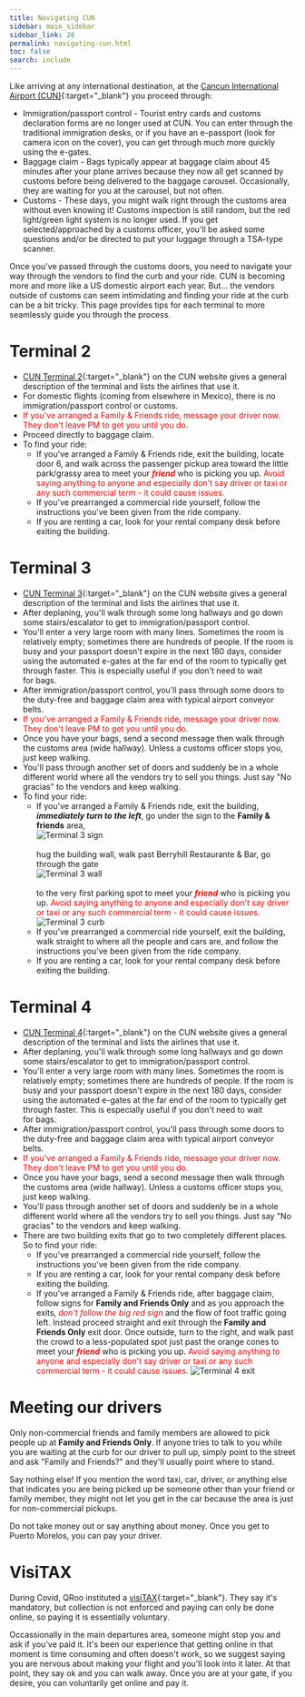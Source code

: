 ```yaml
---
title: Navigating CUN
sidebar: main_sidebar
sidebar_link: 28
permalink: navigating-cun.html
toc: false
search: include
---
```


Like arriving at any international destination, at the [Cancun International Airport (CUN)](https://www.cancunairport.com/){:target="_blank"} you proceed through:
* Immigration/passport control - Tourist entry cards and customs declaration forms are no longer used at CUN. You can enter through the traditional immigration desks, or if you have an e-passport (look for camera icon on the cover), you can get through much more quickly using the e-gates.
* Baggage claim - Bags typically appear at baggage claim about 45 minutes after your plane arrives because they now all get scanned by customs before being delivered to the baggage carousel. Occasionally, they are waiting for you at the carousel, but not often.
* Customs - These days, you might walk right through the customs area without even knowing it! Customs inspection is still random, but the red light/green light system is no longer used. If you get selected/approached by a customs officer, you'll be asked some questions and/or be directed to put your luggage through a TSA-type scanner.

Once you've passed through the customs doors, you need to navigate your way through the vendors to find the curb and your ride. CUN is becoming more and more like a US domestic airport each year. But... the vendors outside of customs can seem intimidating and finding your ride at the curb can be a bit tricky. This page provides tips for each terminal to more seamlessly guide you through the process. 

# Terminal 2
* [CUN Terminal 2](https://www.cancunairport.com/terminal-2.html){:target="_blank"} on the CUN website gives a general description of the terminal and lists the airlines that use it.
* For domestic flights (coming from elsewhere in Mexico), there is no immigration/passport control or customs.
* <span style="color:red">If you've arranged a Family & Friends ride, message your driver now. They don't leave PM to get you until you do.</span>
* Proceed directly to baggage claim.
* To find your ride: 
  * If you've arranged a Family & Friends ride, exit the building, locate door 6, and walk across the passenger pickup area toward the little park/grassy area to meet your <span style="color:red">***friend***</span> who is picking you up. <span style="color:red">Avoid saying anything to anyone and especially don't say driver or taxi or any such commercial term - it could cause issues.</span>
  * If you've prearranged a commercial ride yourself, follow the instructions you've been given from the ride company. 
  * If you are renting a car, look for your rental company desk before exiting the building.

# Terminal 3
* [CUN Terminal 3](https://www.cancunairport.com/terminal-3.html){:target="_blank"} on the CUN website gives a general description of the terminal and lists the airlines that use it.
* After deplaning, you'll walk through some long hallways and go down some stairs/escalator to get to immigration/passport control.
* You'll enter a very large room with many lines. Sometimes the room is relatively empty; sometimes there are hundreds of people. If the room is busy and your passport doesn't expire in the next 180 days, consider using the automated e-gates at the far end of the room to typically get through faster. This is especially useful if you don't need to wait for bags.
* After immigration/passport control, you'll pass through some doors to the duty-free and baggage claim area with typical airport conveyor belts.
* <span style="color:red">If you've arranged a Family & Friends ride, message your driver now. They don't leave PM to get you until you do.</span>
* Once you have your bags, send a second message then walk through the customs area (wide hallway). Unless a customs officer stops you, just keep walking.
* You'll pass through another set of doors and suddenly be in a whole different world where all the vendors try to sell you things. Just say "No gracias" to the vendors and keep walking.
* To find your ride: 
  * If you've arranged a Family & Friends ride, exit the building, ***immediately turn to the left***, go under the sign to the **Family & friends** area,<br>![Terminal 3 sign](../images/terminal_3_ff.jpg)<br><br>hug the building wall, walk past Berryhill Restaurante & Bar, go through the gate<br>![Terminal 3 wall](../images/terminal_3_wall.jpg)<br><br>to the very first parking spot to meet your <span style="color:red">***friend***</span> who is picking you up. <span style="color:red">Avoid saying anything to anyone and especially don't say driver or taxi or any such commercial term - it could cause issues.</span><br>![Terminal 3 curb](../images/terminal_3_curb.jpg) 
  * If you've prearranged a commercial ride yourself, exit the building, walk straight to where all the people and cars are, and follow the instructions you've been given from the ride company. 
  * If you are renting a car, look for your rental company desk before exiting the building.

# Terminal 4
* [CUN Terminal 4](https://www.cancunairport.com/terminal-4.html){:target="_blank"} on the CUN website gives a general description of the terminal and lists the airlines that use it.
* After deplaning, you'll walk through some long hallways and go down some stairs/escalator to get to immigration/passport control.
* You'll enter a very large room with many lines. Sometimes the room is relatively empty; sometimes there are hundreds of people. If the room is busy and your passport doesn't expire in the next 180 days, consider using the automated e-gates at the far end of the room to typically get through faster. This is especially useful if you don't need to wait for bags.
* After immigration/passport control, you'll pass through some doors to the duty-free and baggage claim area with typical airport conveyor belts.
* <span style="color:red">If you've arranged a Family & Friends ride, message your driver now. They don't leave PM to get you until you do.</span>
* Once you have your bags, send a second message then walk through the customs area (wide hallway). Unless a customs officer stops you, just keep walking.
* You'll pass through another set of doors and suddenly be in a whole different world where all the vendors try to sell you things. Just say "No gracias" to the vendors and keep walking.
* There are two building exits that go to two completely different places. So to find your ride:
  * If you've prearranged a commercial ride yourself, follow the instructions you've been given from the ride company. 
  * If you are renting a car, look for your rental company desk before exiting the building.
  * If you've arranged a Family & Friends ride, after baggage claim, follow signs for **Family and Friends Only** and as you approach the exits, <span style="color:red">*don't follow the big red sign*</span> and the flow of foot traffic going left. Instead proceed straight and exit through the **Family and Friends Only** exit door. Once outside, turn to the right, and walk past the crowd to a less-populated spot just past the orange cones to meet your <span style="color:red">***friend***</span> who is picking you up. <span style="color:red">Avoid saying anything to anyone and especially don't say driver or taxi or any such commercial term - it could cause issues.</span> ![Terminal 4 exit](../images/terminal_4_exit.png) 

# Meeting our drivers

Only non-commercial friends and family members are allowed to pick people up at **Family and Friends Only**. If anyone tries to talk to you while you are waiting at the curb for our driver to pull up, simply point to the street and ask "Family and Friends?" and they'll usually point where to stand.

Say nothing else! If you mention the word taxi, car, driver, or anything else that indicates you are being picked up be someone other than your friend or family member, they might not let you get in the car because the area is just for non-commercial pickups.

Do not take money out or say anything about money. Once you get to Puerto Morelos, you can pay your driver.

# VisiTAX
During Covid, QRoo instituted a [visiTAX](https://www.cancunairport.com/visitax.html){:target="_blank"}. They say it's mandatory, but collection is not enforced and paying can only be done online, so paying it is essentially voluntary.

Occassionally in the main departures area, someone might stop you and ask if you've paid it. It's been our experience that getting online in that moment is time consuming and often doesn't work, so we suggest saying you are nervous about making your flight and you'll look into it later. At that point, they say ok and you can walk away. Once you are at your gate, if you desire, you can voluntarily get online and pay it.